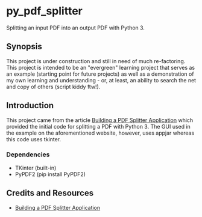 # py_pdf_splitter

Splitting an input PDF into an output PDF with Python 3.

## Synopsis

This project is under construction and still in need of much re-factoring. This project is intended to be an "evergreen" learning project that serves as an example (starting point for future projects) as well as a demonstration of my own learning and understanding - or, at least, an ability to search the net and copy of others (script kiddy ftw!).

## Introduction

This project came from the article [Building a PDF Splitter Application](https://pbpython.com/pdf-splitter-gui.html) which provided the initial code for splitting a PDF with Python 3. The GUI used in the example on the aforementioned website, however, uses appjar whereas this code uses tkinter.

### Dependencies

- TKinter (built-in)
- PyPDF2 (pip install PyPDF2)

## Credits and Resources

- [Building a PDF Splitter Application](https://pbpython.com/pdf-splitter-gui.html)
